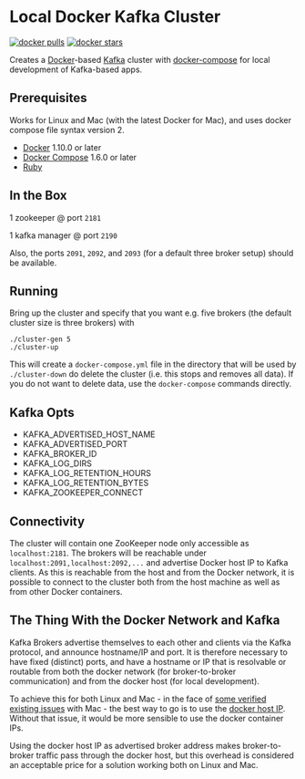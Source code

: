 # Local Docker Kafka Cluster

[![docker pulls](https://img.shields.io/docker/pulls/zen12/kafka-cluster.svg)](https://hub.docker.com/r/zen12/kafka-cluster/)
[![docker stars](https://img.shields.io/docker/stars/zen12/kafka-cluster.svg)](https://hub.docker.com/r/zen12/kafka-cluster/)

Creates a [Docker](https://www.docker.com)-based [Kafka](http://kafka.apache.org/)
cluster with [docker-compose](https://docs.docker.com/compose) for local
development of Kafka-based apps.

## Prerequisites

Works for Linux and Mac (with the latest Docker for Mac), and uses docker
compose file syntax version 2.

- [Docker](https://www.docker.com) 1.10.0 or later
- [Docker Compose](https://docs.docker.com/compose) 1.6.0 or later
- [Ruby](https://www.ruby-lang.org)

## In the Box

1 zookeeper @ port `2181`

1 kafka manager @ port `2190`

Also, the ports `2091`, `2092`, and `2093` (for a default three broker
setup) should be available.

## Running

Bring up the cluster and specify that you want e.g. five brokers (the default
cluster size is three brokers) with

```
./cluster-gen 5
./cluster-up
```

This will create a `docker-compose.yml` file in the directory that will be used
by `./cluster-down` do delete the cluster (i.e. this stops and removes all data).
If you do not want to delete data, use the `docker-compose` commands directly.
## Kafka Opts

- KAFKA_ADVERTISED_HOST_NAME
- KAFKA_ADVERTISED_PORT
- KAFKA_BROKER_ID
- KAFKA_LOG_DIRS
- KAFKA_LOG_RETENTION_HOURS
- KAFKA_LOG_RETENTION_BYTES
- KAFKA_ZOOKEEPER_CONNECT

## Connectivity

The cluster will contain one ZooKeeper node only accessible as `localhost:2181`.
The brokers will be reachable under `localhost:2091,localhost:2092,...` and
advertise Docker host IP to Kafka clients. As this is reachable from the host
and from the Docker network, it is possible to connect to the cluster both
from the host machine as well as from other Docker containers.

## The Thing With the Docker Network and Kafka

Kafka Brokers advertise themselves to each other and clients via the Kafka
protocol, and announce hostname/IP and port. It is therefore necessary to have
fixed (distinct) ports, and have a hostname or IP that is resolvable or routable
from both the docker network (for broker-to-broker communication) and from the
docker host (for local development).

To achieve this for both Linux and Mac - in the face of
[some verified existing issues](https://github.com/docker/docker/issues/22753)
with Mac - the best way to go is to use the [docker host IP](./cluster-up#L10-L15).
Without that issue, it would be more sensible to use the docker container IPs.

Using the docker host IP as advertised broker address makes broker-to-broker
traffic pass through the docker host, but this overhead is considered an
acceptable price for a solution working both on Linux and Mac.
